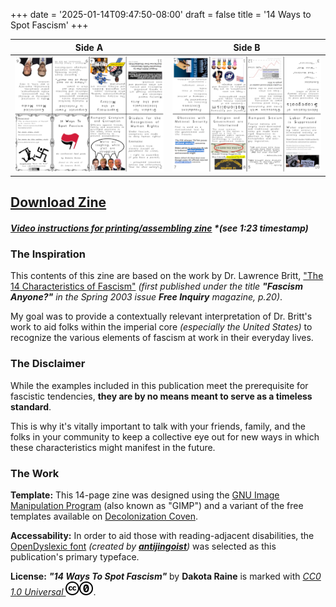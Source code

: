 +++
date = '2025-01-14T09:47:50-08:00'
draft = false
title = '14 Ways to Spot Fascism'
+++

| Side A | Side B |
|:---:|:---:|
| [![Side A](side-a_thumb.png)](side-a.png) | [![Side B](side-b_thumb.png)](side-b.png) |

## [Download Zine](14-ways-to-spot-fascism.pdf)
##### [Video instructions for printing/assembling zine](https://www.tiktok.com/@decolonizationcoven/video/7443304260529360171) _*(see 1:23 timestamp)_

### The Inspiration
This contents of this zine are based on the work by Dr. Lawrence Britt, ["The 14 Characteristics of Fascism"](https://ratical.org/ratville/CAH/fasci14chars.html) _(first published under the title **"Fascism Anyone?"** in the Spring 2003 issue **Free Inquiry** magazine, p.20)_.

My goal was to provide a contextually relevant interpretation of Dr. Britt's work to aid folks within the imperial core _(especially the United States)_ to recognize the various elements of fascism at work in their everyday lives.

### The Disclaimer
While the examples included in this publication meet the prerequisite for fascistic tendencies, **they are by no means meant to serve as a timeless standard**.

This is why it's vitally important to talk with your friends, family, and the folks in your community to keep a collective eye out for new ways in which these characteristics might manifest in the future.

### The Work
**Template:** This 14-page zine was designed using the [GNU Image Manipulation Program](https://www.gimp.org/) (also known as "GIMP") and a variant of the free templates available on [Decolonization Coven](https://decolonizationcoven.com/store).

**Accessability:** In order to aid those with reading-adjacent disabilities, the [OpenDyslexic font](https://antijingoist.itch.io/opendyslexic) _(created by **[antijingoist](https://github.com/antijingoist)**)_ was selected as this publication's primary typeface.

**License:** _**"14 Ways To Spot Fascism"**_ by **Dakota Raine** is marked with _[CC0 1.0 Universal ![CC symbol](cc.png)![0 symbol](zero.png)](https://creativecommons.org/publicdomain/zero/1.0/?ref=chooser-v1)_.